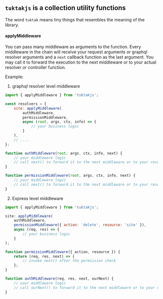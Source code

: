 ## `tuktakjs` is a collection utility functions

The word `tuktak` means tiny things that resembles the meaning of the library.

#### applyMiddleware

You can pass many middleware as arguments to the function. Every middleware in the chain will receive your request arguments or graphql resolver arguments and a `next` callback function as the last argument. You may call it to forward the execution to the next middleware or to your actual resolver or controller function.

Example:

1. graphql resolver level middleware

```js
import { applyMiddleware } from 'tuktakjs';

const resolvers = {
    site: applyMiddleware(
        authMiddleware,
        permissionMiddleware,
        async (root, args, ctx, info) => {
            // your business logic
        }
    ),
    // .... 
};

function authMiddleware(root, args, ctx, info, next) {
    // your middleware logic
    // call next() to forward it to the next middleware or to your resolver
}

function permissionMiddleware(root, args, ctx, info, next) {
    // your middleware logic
    // call next() to forward it to the next middleware or to your resolver
}
```

2. Express level middleware

```js
import { applyMiddleware } from 'tuktakjs';

site: applyMiddleware(
    authMiddleware,
    permissionMiddleware({ action: 'delete', resource: 'site' }),
    async (req, res) => {
        // your business logic
    }
);

function permissionMiddleware({ action, resource }) {
    return (req, res, next) => {
        // invoke next() after the permission check
    };
}

function authMiddleware(req, res, next, ourNext) {
    // your middleware logic
    // call ourNext() to forward it to the next middleware or to your controller
}
```
